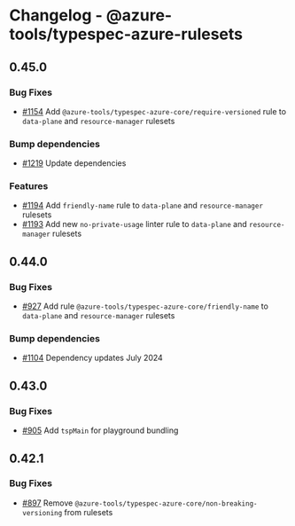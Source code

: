 # Changelog - @azure-tools/typespec-azure-rulesets

## 0.45.0

### Bug Fixes

- [#1154](https://github.com/Azure/typespec-azure/pull/1154) Add `@azure-tools/typespec-azure-core/require-versioned` rule to `data-plane` and `resource-manager` rulesets

### Bump dependencies

- [#1219](https://github.com/Azure/typespec-azure/pull/1219) Update dependencies

### Features

- [#1194](https://github.com/Azure/typespec-azure/pull/1194) Add `friendly-name` rule to `data-plane` and `resource-manager` rulesets
- [#1193](https://github.com/Azure/typespec-azure/pull/1193) Add new `no-private-usage` linter rule to `data-plane` and `resource-manager` rulesets


## 0.44.0

### Bug Fixes

- [#927](https://github.com/Azure/typespec-azure/pull/927) Add rule `@azure-tools/typespec-azure-core/friendly-name` to `data-plane` and `resource-manager` rulesets

### Bump dependencies

- [#1104](https://github.com/Azure/typespec-azure/pull/1104) Dependency updates July 2024


## 0.43.0

### Bug Fixes

- [#905](https://github.com/Azure/typespec-azure/pull/905) Add `tspMain` for playground bundling




## 0.42.1

### Bug Fixes

- [#897](https://github.com/Azure/typespec-azure/pull/897) Remove `@azure-tools/typespec-azure-core/non-breaking-versioning` from rulesets

